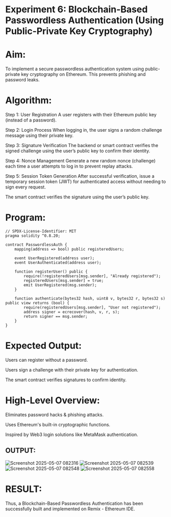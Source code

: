 # Experiment 6: Blockchain-Based Passwordless Authentication (Using Public-Private Key Cryptography)
# Aim:
To implement a secure passwordless authentication system using public-private key cryptography on Ethereum. This prevents phishing and password leaks.

# Algorithm:
Step 1: User Registration
A user registers with their Ethereum public key (instead of a password).


Step 2: Login Process
When logging in, the user signs a random challenge message using their private key.

Step 3: Signature Verification
The backend or smart contract verifies the signed challenge using the user’s public key to confirm their identity.

 Step 4: Nonce Management
Generate a new random nonce (challenge) each time a user attempts to log in to prevent replay attacks.

 Step 5: Session Token Generation
After successful verification, issue a temporary session token (JWT) for authenticated access without needing to sign every request.


The smart contract verifies the signature using the user’s public key.



# Program:
```
// SPDX-License-Identifier: MIT
pragma solidity ^0.8.20;

contract PasswordlessAuth {
    mapping(address => bool) public registeredUsers;

    event UserRegistered(address user);
    event UserAuthenticated(address user);

    function registerUser() public {
        require(!registeredUsers[msg.sender], "Already registered");
        registeredUsers[msg.sender] = true;
        emit UserRegistered(msg.sender);
    }

    function authenticate(bytes32 hash, uint8 v, bytes32 r, bytes32 s) public view returns (bool) {
        require(registeredUsers[msg.sender], "User not registered");
        address signer = ecrecover(hash, v, r, s);
        return signer == msg.sender;
    }
}
```

# Expected Output:
Users can register without a password.


Users sign a challenge with their private key for authentication.


The smart contract verifies signatures to confirm identity.



# High-Level Overview:
Eliminates password hacks & phishing attacks.


Uses Ethereum's built-in cryptographic functions.


Inspired by Web3 login solutions like MetaMask authentication.
## OUTPUT:
![Screenshot 2025-05-07 082316](https://github.com/user-attachments/assets/8be484b3-785f-4606-9fca-d9b3830a4dad)
![Screenshot 2025-05-07 082539](https://github.com/user-attachments/assets/506fabb1-9c94-4448-a8f6-4e732ed8a216)
![Screenshot 2025-05-07 082548](https://github.com/user-attachments/assets/d5b831b8-8f4a-4d05-ad3e-ed97cd756124)
![Screenshot 2025-05-07 082558](https://github.com/user-attachments/assets/3cbe4582-3e3b-45a2-8f23-ddd2d120b67e)

# RESULT: 
Thus, a Blockchain-Based Passwordless Authentication has been successfully built and implemented on Remix - Ethereum IDE.
